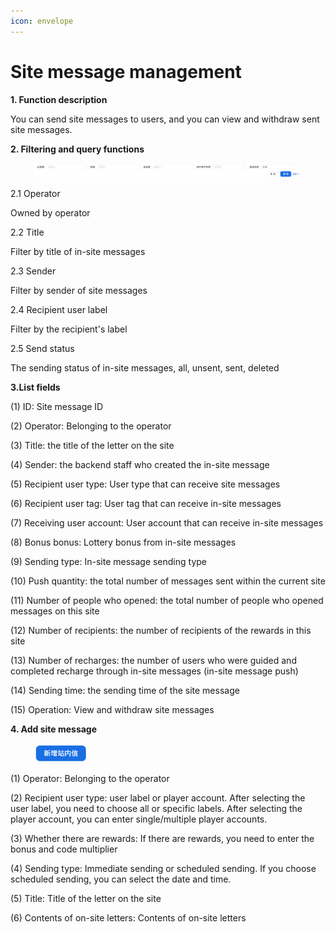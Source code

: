 ```yaml
---
icon: envelope
---
```


# Site message management

**1. Function description**

You can send site messages to users, and you can view and withdraw sent site messages.

**2. Filtering and query functions**

<figure><img src="../.gitbook/assets/image (103).png" alt=""><figcaption></figcaption></figure>

2.1 Operator

Owned by operator

2.2 Title

Filter by title of in-site messages

2.3 Sender

Filter by sender of site messages

2.4 Recipient user label

Filter by the recipient's label

2.5 Send status

The sending status of in-site messages, all, unsent, sent, deleted

**3.List fields**

(1) ID: Site message ID

(2) Operator: Belonging to the operator

(3) Title: the title of the letter on the site

(4) Sender: the backend staff who created the in-site message

(5) Recipient user type: User type that can receive site messages

(6) Recipient user tag: User tag that can receive in-site messages

(7) Receiving user account: User account that can receive in-site messages

(8) Bonus bonus: Lottery bonus from in-site messages

(9) Sending type: In-site message sending type

(10) Push quantity: the total number of messages sent within the current site

(11) Number of people who opened: the total number of people who opened messages on this site

(12) Number of recipients: the number of recipients of the rewards in this site

(13) Number of recharges: the number of users who were guided and completed recharge through in-site messages (in-site message push)

(14) Sending time: the sending time of the site message

(15) Operation: View and withdraw site messages

**4. Add site message**

<div align="left"><figure><img src="../.gitbook/assets/image (104).png" alt="" width="83"><figcaption></figcaption></figure></div>

(1) Operator: Belonging to the operator

(2) Recipient user type: user label or player account. After selecting the user label, you need to choose all or specific labels. After selecting the player account, you can enter single/multiple player accounts.

(3) Whether there are rewards: If there are rewards, you need to enter the bonus and code multiplier

(4) Sending type: Immediate sending or scheduled sending. If you choose scheduled sending, you can select the date and time.

(5) Title: Title of the letter on the site

(6) Contents of on-site letters: Contents of on-site letters
